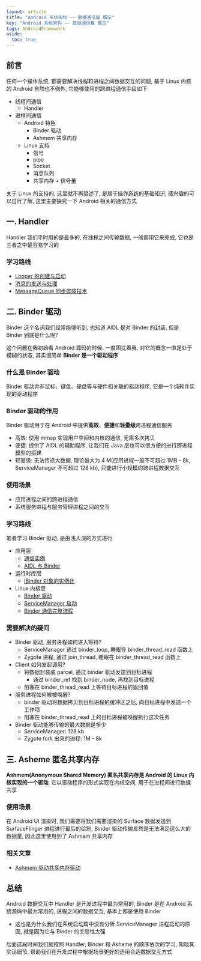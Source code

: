 ```yaml
---
layout: article
title: "Android 系统架构 —— 数据通信篇 概览"
key: "Android 系统架构 —— 数据通信篇 概览" 
tags: AndroidFramework
aside:
  toc: true
---
```

## 前言
任何一个操作系统, 都需要解决线程和进程之间数据交互的问题, 基于 Linux 内核的 Android 自然也不例外, 它能够使用的跨进程通信手段如下
- 线程间通信
  - Handler
- 进程间通信
  - Android 特色
    - Binder 驱动
    - Ashmem 共享内存
  - Linux 支持
    - 信号
    - pipe
    - Socket
    - 消息队列
    - 共享内存 + 信号量

关于 Linux 的支持的, 这里就不再赘述了, 是属于操作系统的基础知识, 感兴趣的可以自行了解, 这里主要探究一下 Android 相关的通信方式

<!--more-->

## 一. Handler 
Handler 我们平时用的是最多的, 在线程之间传输数据, 一般都用它来完成, 它也是三者之中最容易学习的

### 学习路线
- [Looper 的创建与启动](https://sharrychoo.github.io/blog/2018/06/12/android-source-dc-handler1.html)
- [消息的发送与处理](https://sharrychoo.github.io/blog/2018/06/13/android-source-dc-handler2.html)
- [MessageQueue 同步屏障技术](https://sharrychoo.github.io/blog/2018/06/14/android-source-dc-handler3.html)

## 二. Binder 驱动
Binder 这个名词我们经常能够听到, 也知道 AIDL 是对 Binder 的封装, 但是 Binder 到底是什么呢? 

这个问题在我初始看 Android 源码的时候, 一度困扰着我, 对它的概念一直是处于模糊的状态, 其实很简单 **Binder 是一个驱动程序**

### 什么是 Binder 驱动
Binder 驱动并非鼠标、键盘、硬盘等与硬件相关联的驱动程序, 它是一个纯软件实现的驱动程序

### Binder 驱动的作用
Binder 驱动用于在 Android 中提供**高效**、**便捷**和**轻量级**跨进程通信服务
- 高效: 使用 mmap 实现用户空间和内核的通信, 无需多次拷贝
- 便捷: 提供了 AIDL 的辅助程序, 让我们在 Java 层也可以很方便的进行跨进程模型的搭建
- 轻量级: 无法传递大数据, 理论最大为 4 M(应用进程一般不可超过 1MB - 8k, ServiceManager 不可超过 128 kb), 只能进行小规模的跨进程数据交互

### 使用场景
- 应用进程之间的跨进程通信
- 系统服务进程与服务管理进程之间的交互

### 学习路线
笔者学习 Binder 驱动, 是由浅入深的方式进行
- 应用层
  - [通信实例](https://sharrychoo.github.io/blog/2018/07/01/android-source-dc-binder1.html)
  - [AIDL 与 Binder](https://sharrychoo.github.io/blog/2018/07/05/android-source-dc-binder2.html)
- 运行时库层
  - [IBinder 对象的实例化](https://sharrychoo.github.io/blog/2018/07/07/android-source-dc-binder3.html) 
- Linux 内核层
  - [Binder 驱动](https://sharrychoo.github.io/blog/2018/07/10/android-source-dc-binder4.html)
  - [ServiceManager 启动](https://sharrychoo.github.io/blog/2018/07/15/android-source-dc-binder5.html)
  - [Binder 通信完整流程](https://sharrychoo.github.io/blog/2018/07/25/android-source-dc-binder6.html)

### 需要解决的疑问
- Binder 驱动, 服务进程如何进入等待?
  - ServiceManager 通过 binder_loop, 睡眠在 binder_thread_read 函数上
  - Zygote 进程, 通过 join_thread, 睡眠在 binder_thread_read 函数上
- Client 如何发起调用?
  - 将数据封装成 parcel, 通过 binder 驱动发送到目标进程
    - 通过 binder_ref 找到 binder_node, 再找到目标进程
  - 阻塞在 binder_thread_read 上等待目标进程的返回值
- 服务进程如何被被唤醒?
  - binder 驱动将数据拷贝到目标进程的缓冲区之后, 向目标进程中发送一个工作项
  - 阻塞在 binder_thread_read 上的目标进程被唤醒执行这次任务
- Binder 驱动能够传输的最大数据是多少
  - ServiceManager: 128 kb
  - Zygote fork 出来的进程: 1M - 8k

## 三. Asheme 匿名共享内存
**Ashmem(Anonymous Shared Memory) 匿名共享内存是 Android 的 Linux 内核实现的一个驱动**, 它以驱动程序的形式实现在内核空间, 用于在进程间进行数据共享

###  使用场景
在 Android UI 渲染时, 我们需要将我们需要渲染的 Surface 数据发送到 SurfaceFlinger 进程进行最后的绘制, Binder 驱动传输显然是无法满足这么大的数据量, 因此这里使用到了 Ashmem 共享内存

### 相关文章
- [Ashmem 驱动共享内存驱动](https://sharrychoo.github.io/blog/2018/08/05/android-source-dc-ashmem.html)

## 总结
Android 数据交互中 Handler 是开发过程中最为常用的, Binder 是在 Android 系统源码中最为常用的, 进程之间的数据交互, 基本上都是使用 Binder
- 这也是为什么我们在系统启动篇中没有分析 ServiceManager 进程启动的原因, 就是因为它与 Binder 的关联性太强

后面这段时间我们就按照 Handler, Binder 和 Asheme 的顺序依次的学习, 知晓其实现细节, 帮助我们在开发过程中根据场景更好的选用合适数据交互方式